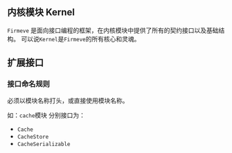 ## 内核模块 Kernel
`Firmeve` 是面向接口编程的框架，在内核模块中提供了所有的契约接口以及基础结构。
可以说`Kernel`是`Firmeve`的所有核心和灵魂。



## 扩展接口

### 接口命名规则

必须以模块名称打头，或直接使用模块名称。

如：`cache`模块 分别接口为：
- `Cache`
- `CacheStore`
- `CacheSerializable`